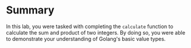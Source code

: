 # Summary

In this lab, you were tasked with completing the `calculate` function to calculate the sum and product of two integers. By doing so, you were able to demonstrate your understanding of Golang's basic value types.
